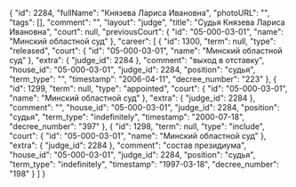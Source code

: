 {
    "id": 2284,
    "fullName": "Князева Лариса Ивановна",
    "photoURL": "",
    "tags": [],
    "comment": "",
    "layout": "judge",
    "title": "Судья Князева Лариса Ивановна",
    "court": null,
    "previousCourt": {
        "id": "05-000-03-01",
        "name": "Минский областной суд"
    },
    "career": [
        {
            "id": 1300,
            "term": null,
            "type": "released",
            "court": {
                "id": "05-000-03-01",
                "name": "Минский областной суд"
            },
            "extra": {
                "judge_id": 2284
            },
            "comment": "выход в отставку",
            "house_id": "05-000-03-01",
            "judge_id": 2284,
            "position": "судья",
            "term_type": "",
            "timestamp": "2006-04-11",
            "decree_number": "223"
        },
        {
            "id": 1299,
            "term": null,
            "type": "appointed",
            "court": {
                "id": "05-000-03-01",
                "name": "Минский областной суд"
            },
            "extra": {
                "judge_id": 2284
            },
            "comment": "",
            "house_id": "05-000-03-01",
            "judge_id": 2284,
            "position": "судья",
            "term_type": "indefinitely",
            "timestamp": "2000-07-18",
            "decree_number": "397"
        },
        {
            "id": 1298,
            "term": null,
            "type": "include",
            "court": {
                "id": "05-000-03-01",
                "name": "Минский областной суд"
            },
            "extra": {
                "judge_id": 2284
            },
            "comment": "состав президиума",
            "house_id": "05-000-03-01",
            "judge_id": 2284,
            "position": "судья",
            "term_type": "indefinitely",
            "timestamp": "1997-03-18",
            "decree_number": "198"
        }
    ]
}